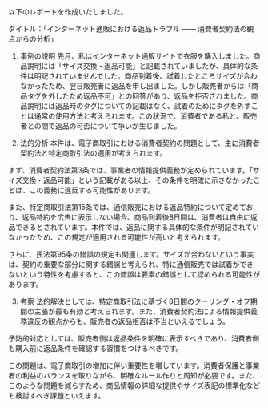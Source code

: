 以下のレポートを作成いたしました。

タイトル：「インターネット通販における返品トラブル ―― 消費者契約法の観点からの分析」

1. 事例の説明
先月、私はインターネット通販サイトで衣服を購入しました。商品説明には「サイズ交換・返品可能」と記載されていましたが、具体的な条件は明記されていませんでした。商品到着後、試着したところサイズが合わなかったため、翌日販売者に返品を申し出ました。しかし販売者からは「商品タグを外したため返品不可」との回答があり、返品を拒否されました。商品説明には返品時のタグについての記載はなく、試着のためにタグを外すことは通常の使用方法と考えられます。この状況で、消費者である私と、販売者との間で返品の可否について争いが生じました。

2. 法的分析
本件は、電子商取引における消費者契約の問題として、主に消費者契約法と特定商取引法の適用が考えられます。

まず、消費者契約法第3条では、事業者の情報提供義務が定められています。「サイズ交換・返品可能」という記載がある以上、その条件を明確に示さなかったことは、この義務に違反する可能性があります。

また、特定商取引法第15条では、通信販売における返品特約について定めており、返品特約を広告に表示しない場合、商品到着後8日間は、消費者は自由に返品できるとされています。本件では、返品に関する具体的な条件が明記されていなかったため、この規定が適用される可能性が高いと考えられます。

さらに、民法第95条の錯誤の規定も関連します。サイズが合わないという事実は、契約の重要な部分に関する錯誤と考えられ、特に通信販売では試着ができないという特性を考慮すると、この錯誤は要素の錯誤として認められる可能性があります。

3. 考察
法的解決としては、特定商取引法に基づく8日間のクーリング・オフ期間の主張が最も有効と考えられます。また、消費者契約法による情報提供義務違反の観点からも、販売者の返品拒否は不当といえるでしょう。

予防的対応としては、販売者側は返品条件を明確に表示すべきであり、消費者側も購入前に返品条件を確認する習慣をつけるべきです。

この問題は、電子商取引の増加に伴い重要性を増しています。消費者保護と事業者の利益のバランスを取りながら、明確なルール作りと周知が必要です。また、このような問題を減らすため、商品情報の詳細な提供やサイズ表記の標準化なども検討すべき課題といえます。